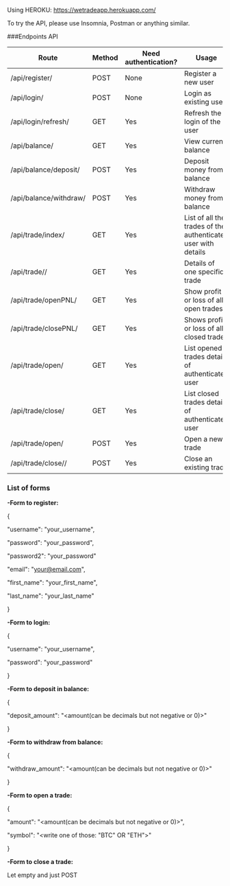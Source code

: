Using HEROKU: https://wetradeapp.herokuapp.com/

To try the API, please use Insomnia, Postman or anything similar.


###Endpoints API

 Route  | Method | Need authentication? | Usage 
 ------ | -------| -------------| -----
 /api/register/  | POST | None | Register a new user 
 /api/login/ | POST | None | Login as existing user 
 /api/login/refresh/ | GET | Yes | Refresh the login of the user
 /api/balance/ | GET | Yes | View current balance 
 /api/balance/deposit/ | POST | Yes | Deposit money from balance
 /api/balance/withdraw/ | POST | Yes | Withdraw money from balance
 /api/trade/index/ | GET | Yes | List of all the trades of the authenticated user with details
 /api/trade/<id>/ | GET | Yes | Details of one specific trade
 /api/trade/openPNL/ | GET | Yes | Show profit or loss of all open trades
 /api/trade/closePNL/ | GET | Yes | Shows profit or loss of all closed trades
 /api/trade/open/ | GET | Yes | List opened trades details of authenticated user
 /api/trade/close/ | GET | Yes | List closed trades details of authenticated user
 /api/trade/open/ | POST | Yes | Open a new trade 
 /api/trade/close/<id>/ | POST | Yes | Close an existing trade

 
 
 ### List of forms
 
 
 
**-Form to register:**
 
 {
 
 "username": "your_username",
 
  "password": "your_password", 
 
  "password2": "your_password"
 
  "email": "your@email.com",
 
  "first_name": "your_first_name",
 
  "last_name": "your_last_name"
 
 }
 
 
 
 **-Form to login:** 
 
 {
 
 "username": "your_username",
 
  "password": "your_password"
 
 }
 
 
 
 **-Form to deposit in balance:** 
 
 {
 
 "deposit_amount": "<amount(can be decimals but not negative or 0)>"
 
 }
 
 
 
 **-Form to withdraw from balance:** 
 
 {
 
"withdraw_amount": "<amount(can be decimals but not negative or 0)>"
 
 }
 
 
 
  **-Form to open a trade:** 
 
 {
 
"amount": "<amount(can be decimals but not negative or 0)>",
 
 "symbol": "<write one of those: "BTC" OR "ETH">"
 
 }
 
 
 
  **-Form to close a trade:** 
 
 Let empty and just POST
 

